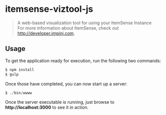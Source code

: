 # itemsense-viztool-js
> A web-based visualization tool for using your ItemSense Instance <br/>
For more information about ItemSense, check out http://developer.impinj.com.


## Usage
To get the application ready for execution, run the following two commands:
```javascript
$ npm install
$ gulp
```

Once those have completed, you can now start up a server:
```javascript
$ ./bin/wwww
```

Once the server executable is running, just browse to **http://localhost:3000** to see it in action.
